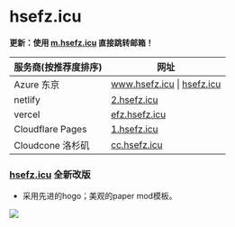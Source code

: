 # hsefz.icu

**更新：使用 [m.hsefz.icu](https://m.hsefz.icu) 直接跳转邮箱！**

| 服务商(按推荐度排序) | 网址                                      |
| -------------------- | ----------------------------------------- |
| Azure 东京           | www.hsefz.icu \| [hsefz.icu](https://hsefz.icu) |
| netlify              | [2.hsefz.icu](https://2.hsefz.icu)        |
| vercel               | [efz.hsefz.icu](https://efz.hsefz.icu)            |
| Cloudflare Pages     | [1.hsefz.icu](https://1.hsefz.icu)                |
| Cloudcone 洛杉矶     | [cc.hsefz.icu](https://efz.hsefz.icu)             |

### [hsefz.icu](https://www.hsefz.icu) 全新改版

* 采用先进的hogo；美观的paper mod模板。

![](https://s2.loli.net/2023/01/20/wGtqfkxdmToFv7V.png)

